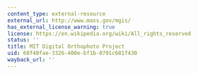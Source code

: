 ```yaml
---
content_type: external-resource
external_url: http://www.mass.gov/mgis/
has_external_license_warning: true
license: https://en.wikipedia.org/wiki/All_rights_reserved
status: ''
title: MIT Digital Orthophoto Project
uid: 68f40fae-3326-400e-bf1b-0791c681f430
wayback_url: ''
---
```

